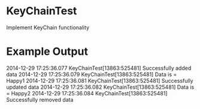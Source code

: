KeyChainTest
============

Implement KeyChain functionality


Example Output
============

2014-12-29 17:25:36.077 KeyChainTest[13863:525481] Successfully added data
2014-12-29 17:25:36.079 KeyChainTest[13863:525481] Data is = Happy1
2014-12-29 17:25:36.081 KeyChainTest[13863:525481] Successfully updated data
2014-12-29 17:25:36.082 KeyChainTest[13863:525481] Data is = Happy2
2014-12-29 17:25:36.084 KeyChainTest[13863:525481] Successfully removed data
